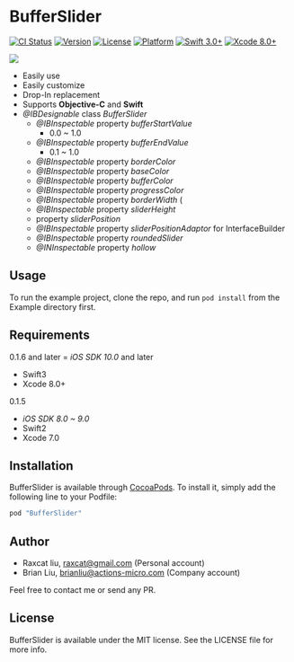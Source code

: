 # BufferSlider

[![CI Status](http://img.shields.io/travis/raxcat/BufferSlider.svg?style=flat)](https://travis-ci.org/raxcat/BufferSlider)
[![Version](https://img.shields.io/cocoapods/v/BufferSlider.svg?style=flat)](http://cocoapods.org/pods/BufferSlider)
[![License](https://img.shields.io/cocoapods/l/BufferSlider.svg?style=flat)](http://cocoapods.org/pods/BufferSlider)
[![Platform](https://img.shields.io/cocoapods/p/BufferSlider.svg?style=flat)](http://cocoapods.org/pods/BufferSlider)
[![Swift 3.0+](https://img.shields.io/badge/Swift-3.0-orange.svg?style=flat)](https://developer.apple.com/swift/)
[![Xcode 8.0+](https://img.shields.io/badge/Xcode-8.0+-blue.svg?style=flat)](https://developer.apple.com/swift/)


<img src="https://raw.githubusercontent.com/raxcat/BufferSlider/master/screenshot2.png">

- Easily use
- Easily customize
- Drop-In replacement
- Supports **Objective-C** and **Swift**
- *@IBDesignable* class *BufferSlider*
  - *@IBInspectable* property *bufferStartValue* 
    - 0.0 ~ 1.0 
  - *@IBInspectable* property *bufferEndValue* 
    - 0.1 ~ 1.0 
  - *@IBInspectable* property *borderColor* 
  - *@IBInspectable* property *baseColor* 
  - *@IBInspectable* property *bufferColor* 
  - *@IBInspectable* property *progressColor* 
  - *@IBInspectable* property *borderWidth* (
  - *@IBInspectable* property *sliderHeight* 
  - property *sliderPosition* 
  - *@IBInspectable* property *sliderPositionAdaptor* for InterfaceBuilder
  - *@IBInspectable* property *roundedSlider* 
  - *@INInspectable* property *hollow*

## Usage
To run the example project, clone the repo, and run `pod install` from the Example directory first.

## Requirements

0.1.6 and later
= *iOS SDK 10.0* and later
- Swift3
- Xcode 8.0+

0.1.5
- *iOS SDK 8.0 ~ 9.0* 
- Swift2
- Xcode 7.0

## Installation

BufferSlider is available through [CocoaPods](http://cocoapods.org). To install
it, simply add the following line to your Podfile:

```ruby
pod "BufferSlider"
```

## Author

- Raxcat liu, raxcat@gmail.com (Personal account)
- Brian Liu, brianliu@actions-micro.com (Company account)

Feel free to contact me or send any PR.

## License

BufferSlider is available under the MIT license. See the LICENSE file for more info.
